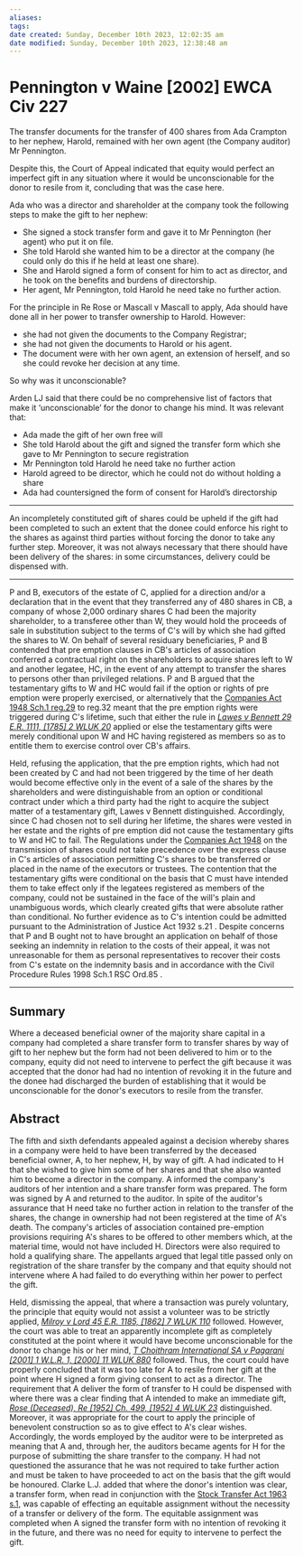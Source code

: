 ```yaml
---
aliases: 
tags: 
date created: Sunday, December 10th 2023, 12:02:35 am
date modified: Sunday, December 10th 2023, 12:38:48 am
---
```


# Pennington v Waine [2002] EWCA Civ 227

 The transfer documents for the transfer of 400 shares from Ada Crampton to her nephew, Harold, remained with her own agent (the Company auditor) Mr Pennington.

Despite this, the Court of Appeal indicated that equity would perfect an imperfect gift in any situation where it would be unconscionable for the donor to resile from it, concluding that was the case here.

Ada who was a director and shareholder at the company took the following steps to make the gift to her nephew:

- She signed a stock transfer form and gave it to Mr Pennington (her agent) who put it on file.
- She told Harold she wanted him to be a director at the company (he could only do this if he held at least one share).
- She and Harold signed a form of consent for him to act as director, and he took on the benefits and burdens of directorship.
- Her agent, Mr Pennington, told Harold he need take no further action.

For the principle in Re Rose or Mascall v Mascall to apply, Ada should have done all in her power to transfer ownership to Harold. However:

- she had not given the documents to the Company Registrar;
- she had not given the documents to Harold or his agent.
- The document were with her own agent, an extension of herself, and so she could revoke her decision at any time.

So why was it unconscionable?

Arden LJ said that there could be no comprehensive list of factors that make it ‘unconscionable’ for the donor to change his mind. It was relevant that:

- Ada made the gift of her own free will
- She told Harold about the gift and signed the transfer form which she gave to Mr Pennington to secure registration
- Mr Pennington told Harold he need take no further action
- Harold agreed to be director, which he could not do without holding a share
- Ada had countersigned the form of consent for Harold’s directorship

---

An incompletely constituted gift of shares could be upheld if the gift had been completed to such an extent that the donee could enforce his right to the shares as against third parties without forcing the donor to take any further step. Moreover, it was not always necessary that there should have been delivery of the shares: in some circumstances, delivery could be dispensed with.

---

P and B, executors of the estate of C, applied for a direction and/or a declaration that in the event that they transferred any of 480 shares in CB, a company of whose 2,000 ordinary shares C had been the majority shareholder, to a transferee other than W, they would hold the proceeds of sale in substitution subject to the terms of C's will by which she had gifted the shares to W. On behalf of several residuary beneficiaries, P and B contended that pre emption clauses in CB's articles of association conferred a contractual right on the shareholders to acquire shares left to W and another legatee, HC, in the event of any attempt to transfer the shares to persons other than privileged relations. P and B argued that the testamentary gifts to W and HC would fail if the option or rights of pre emption were properly exercised, or alternatively that the [Companies Act 1948 Sch.1 reg.29](https://uk.westlaw.com/Document/I2012D5817E3111E496F7A0A22A1980EC/View/FullText.html?originationContext=document&transitionType=DocumentItem&ppcid=3474ea94affc46799ee4dc6f1d7cd961&contextData=(sc.Search)) to reg.32 meant that the pre emption rights were triggered during C's lifetime, such that either the rule in _[Lawes v Bennett 29 E.R. 1111, [1785] 2 WLUK 20](https://uk.westlaw.com/Document/I8FFF0150E57111DAB242AFEA6182DD7E/View/FullText.html?originationContext=document&transitionType=DocumentItem&ppcid=3474ea94affc46799ee4dc6f1d7cd961&contextData=(sc.Search))_ applied or else the testamentary gifts were merely conditional upon W and HC having registered as members so as to entitle them to exercise control over CB's affairs.

Held, refusing the application, that the pre emption rights, which had not been created by C and had not been triggered by the time of her death would become effective only in the event of a sale of the shares by the shareholders and were distinguishable from an option or conditional contract under which a third party had the right to acquire the subject matter of a testamentary gift, Lawes v Bennett distinguished. Accordingly, since C had chosen not to sell during her lifetime, the shares were vested in her estate and the rights of pre emption did not cause the testamentary gifts to W and HC to fail. The Regulations under the [Companies Act 1948](https://uk.westlaw.com/Document/ID11A2F10075B11E4A44CBFD6720ADB52/View/FullText.html?originationContext=document&transitionType=DocumentItem&ppcid=3474ea94affc46799ee4dc6f1d7cd961&contextData=(sc.Search)) on the transmission of shares could not take precedence over the express clause in C's articles of association permitting C's shares to be transferred or placed in the name of the executors or trustees. The contention that the testamentary gifts were conditional on the basis that C must have intended them to take effect only if the legatees registered as members of the company, could not be sustained in the face of the will's plain and unambiguous words, which clearly created gifts that were absolute rather than conditional. No further evidence as to C's intention could be admitted pursuant to the Administration of Justice Act 1932 s.21 . Despite concerns that P and B ought not to have brought an application on behalf of those seeking an indemnity in relation to the costs of their appeal, it was not unreasonable for them as personal representatives to recover their costs from C's estate on the indemnity basis and in accordance with the Civil Procedure Rules 1998 Sch.1 RSC Ord.85 .

---

## Summary

Where a deceased beneficial owner of the majority share capital in a company had completed a share transfer form to transfer shares by way of gift to her nephew but the form had not been delivered to him or to the company, equity did not need to intervene to perfect the gift because it was accepted that the donor had had no intention of revoking it in the future and the donee had discharged the burden of establishing that it would be unconscionable for the donor's executors to resile from the transfer.

## Abstract

The fifth and sixth defendants appealed against a decision whereby shares in a company were held to have been transferred by the deceased beneficial owner, A, to her nephew, H, by way of gift. A had indicated to H that she wished to give him some of her shares and that she also wanted him to become a director in the company. A informed the company's auditors of her intention and a share transfer form was prepared. The form was signed by A and returned to the auditor. In spite of the auditor's assurance that H need take no further action in relation to the transfer of the shares, the change in ownership had not been registered at the time of A's death. The company's articles of association contained pre-emption provisions requiring A's shares to be offered to other members which, at the material time, would not have included H. Directors were also required to hold a qualifying share. The appellants argued that legal title passed only on registration of the share transfer by the company and that equity should not intervene where A had failed to do everything within her power to perfect the gift.

Held, dismissing the appeal, that where a transaction was purely voluntary, the principle that equity would not assist a volunteer was to be strictly applied, _[Milroy v Lord 45 E.R. 1185, [1862] 7 WLUK 110](https://uk.westlaw.com/Document/ICAC08CE0E57211DAB242AFEA6182DD7E/View/FullText.html?originationContext=document&transitionType=DocumentItem&ppcid=a94c6af2b8e44504b604a6cb776ee195&contextData=(sc.Search))_ followed. However, the court was able to treat an apparently incomplete gift as completely constituted at the point where it would have become unconscionable for the donor to change his or her mind, _[T Choithram International SA v Pagarani [2001] 1 W.L.R. 1, [2000] 11 WLUK 880](https://uk.westlaw.com/Document/IC7746611E42811DA8FC2A0F0355337E9/View/FullText.html?originationContext=document&transitionType=DocumentItem&ppcid=a94c6af2b8e44504b604a6cb776ee195&contextData=(sc.Search))_ followed. Thus, the court could have properly concluded that it was too late for A to resile from her gift at the point where H signed a form giving consent to act as a director. The requirement that A deliver the form of transfer to H could be dispensed with where there was a clear finding that A intended to make an immediate gift, _[Rose (Deceased), Re [1952] Ch. 499, [1952] 4 WLUK 23](https://uk.westlaw.com/Document/I8F993C20E42811DA8FC2A0F0355337E9/View/FullText.html?originationContext=document&transitionType=DocumentItem&ppcid=a94c6af2b8e44504b604a6cb776ee195&contextData=(sc.Search))_ distinguished. Moreover, it was appropriate for the court to apply the principle of benevolent construction so as to give effect to A's clear wishes. Accordingly, the words employed by the auditor were to be interpreted as meaning that A and, through her, the auditors became agents for H for the purpose of submitting the share transfer to the company. H had not questioned the assurance that he was not required to take further action and must be taken to have proceeded to act on the basis that the gift would be honoured. Clarke L.J. added that where the donor's intention was clear, a transfer form, when read in conjunction with the [Stock Transfer Act 1963 s.1](https://uk.westlaw.com/Document/I93D04890E44811DA8D70A0E70A78ED65/View/FullText.html?originationContext=document&transitionType=DocumentItem&ppcid=a94c6af2b8e44504b604a6cb776ee195&contextData=(sc.Search)), was capable of effecting an equitable assignment without the necessity of a transfer or delivery of the form. The equitable assignment was completed when A signed the transfer form with no intention of revoking it in the future, and there was no need for equity to intervene to perfect the gift.
